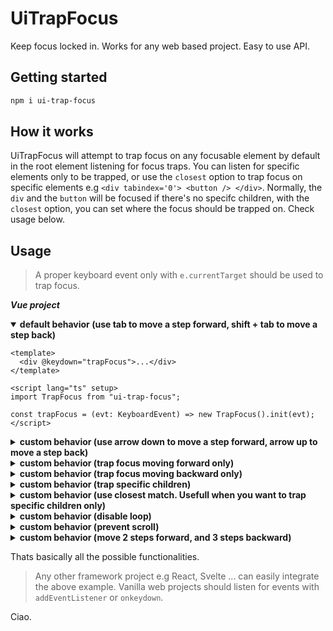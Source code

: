 # UiTrapFocus

Keep focus locked in. Works for any web based project. Easy to use API.

## Getting started

```bash
npm i ui-trap-focus
```

## How it works

UiTrapFocus will attempt to trap focus on any focusable element by default in the root element listening for focus traps. You can listen for specific elements only to be trapped, or use the `closest` option to trap focus on specific elements e.g `<div tabindex='0'> <button /> </div>`. Normally, the `div` and the `button` will be focused if there's no specifc children, with the `closest` option, you can set where the focus should be trapped on. Check usage below.

## Usage

> A proper keyboard event only with `e.currentTarget` should be used to trap focus.

**_Vue project_**

<details open>
<summary>
<strong>
default behavior (use tab to move a step forward, shift + tab to move a step back)</strong>
</summary>

```vue
<template>
  <div @keydown="trapFocus">...</div>
</template>

<script lang="ts" setup>
import TrapFocus from "ui-trap-focus";

const trapFocus = (evt: KeyboardEvent) => new TrapFocus().init(evt);
</script>
```

</details>

<details>
<summary>
<strong>
custom behavior (use arrow down to move a step forward, arrow up to move a step back)</strong>
</summary>

```vue
<template>
  <div @keydown="trapFocus">...</div>
</template>

<script lang="ts" setup>
import TrapFocus from "ui-trap-focus";

const trapFocus = (evt: KeyboardEvent) =>
  new TrapFocus({
    // customize what key controls the forward and backwards tabbing
    forward: (evt) => e.keyCode === 40,
    backward: (evt) => e.keyCode === 38,
  }).init(evt);
</script>
```

</details>

<details>
<summary>
<strong>
custom behavior (trap focus moving forward only)
</strong>
</summary>

```vue
<template>
  <div @keydown="trapFocus">...</div>
</template>

<script lang="ts" setup>
import TrapFocus from "ui-trap-focus";

// forward and backward option not neccessary
const trapFocus = (evt: KeyboardEvent) => new TrapFocus().forward(evt);
</script>
```

</details>

<details>
<summary>
<strong>
custom behavior (trap focus moving backward only)
</strong>
</summary>

```vue
<template>
  <div @keydown="trapFocus">...</div>
</template>

<script lang="ts" setup>
import TrapFocus from "ui-trap-focus";

// forward and backward option not neccessary
const trapFocus = (evt: KeyboardEvent) => new TrapFocus().backward(evt);
</script>
```

</details>

<details>
<summary>
<strong>
custom behavior (trap specific children)
</strong>
</summary>

```vue
<template>
  <div @keydown="trapFocus">...</div>
</template>

<script lang="ts" setup>
import TrapFocus from "ui-trap-focus";

const trapFocus = (evt: KeyboardEvent) =>
  new TrapFocus({
    // valid querySelector within the element listening for focus traps
    children: "button",
  }).init(evt);
</script>
```

</details>

<details>
<summary>
<strong>
custom behavior (use closest match. Usefull when you want to trap specific children only)
</strong>
</summary>

```vue
<template>
  <div @keydown="trapFocus">...</div>
</template>

<script lang="ts" setup>
import TrapFocus from "ui-trap-focus";

const trapFocus = (evt: KeyboardEvent) =>
  new TrapFocus({
    closest: "div",
  }).init(evt);
</script>
```

</details>

<details>
<summary>
<strong>
custom behavior (disable loop)</strong>
</summary>

```vue
<template>
  <div @keydown="trapFocus">...</div>
</template>

<script lang="ts" setup>
import TrapFocus from "ui-trap-focus";

const trapFocus = (evt: KeyboardEvent) =>
  new TrapFocus({
    loop: false,
  }).init(evt);
</script>
```

</details>

<details>
<summary>
<strong>
custom behavior (prevent scroll)</strong>
</summary>

```vue
<template>
  <div @keydown="trapFocus">...</div>
</template>

<script lang="ts" setup>
import TrapFocus from "ui-trap-focus";

const trapFocus = (evt: KeyboardEvent) =>
  new TrapFocus({
    // object syntax, if you need to be more specific
    // preventScroll: {
    //    forward: true,
    //    backward: false
    // }

    // boolean syntax
    preventScroll: true,
  }).init(evt);
</script>
```

</details>

<details>
<summary>
<strong>
custom behavior (move 2 steps forward, and 3 steps backward)</strong>
</summary>

```vue
<template>
  <div @keydown="trapFocus">...</div>
</template>

<script lang="ts" setup>
import TrapFocus from "ui-trap-focus";

const trapFocus = (evt: KeyboardEvent) =>
  new TrapFocus({
    // object, more robust syntax
    // steps: {
    //     forward: 2,
    //     backward: 3
    // }

    // number syntax
    steps: 3,
  }).init(evt);
</script>
```

</details>

Thats basically all the possible functionalities.

> Any other framework project e.g React, Svelte ... can easily integrate the above example. Vanilla web projects should listen for events with `addEventListener` or `onkeydown`.

Ciao.
